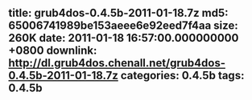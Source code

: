 title: grub4dos-0.4.5b-2011-01-18.7z
md5: 65006741989be153aeee6e92eed7f4aa
size: 260K
date: 2011-01-18 16:57:00.000000000 +0800
downlink: http://dl.grub4dos.chenall.net/grub4dos-0.4.5b-2011-01-18.7z
categories: 0.4.5b
tags: 0.4.5b
---


